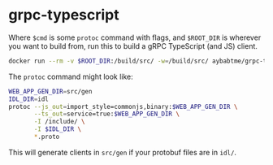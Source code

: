 # grpc-typescript

Where `$cmd` is some `protoc` command with flags, and `$ROOT_DIR` is wherever you want to build from, run this to build a gRPC TypeScript (and JS) client.

```bash
docker run --rm -v $ROOT_DIR:/build/src/ -w=/build/src/ aybabtme/grpc-typescript $cmd
```

The `protoc` command might look like:

```bash
WEB_APP_GEN_DIR=src/gen
IDL_DIR=idl
protoc --js_out=import_style=commonjs,binary:$WEB_APP_GEN_DIR \
       --ts_out=service=true:$WEB_APP_GEN_DIR \
       -I /include/ \
       -I $IDL_DIR \
       *.proto
```

This will generate clients in `src/gen` if your protobuf files are in `idl/`.
